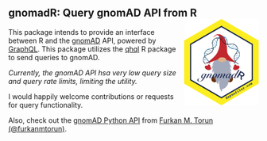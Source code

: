 ## gnomadR: Query gnomAD API from R <img src="man/figures/gnomadR.png" width="150" align="right" />

This package intends to provide an interface between R and the [gnomAD](https://gnomad.broadinstitute.org/) API, powered by [GraphQL](https://graphql.org). This package utilizes the [qhql](https://docs.ropensci.org/ghql/) R package to send queries to gnomAD. 

*Currently, the gnomAD API hsa very low query size and query rate limits, limiting the utility.*

I would happily welcome contributions or requests for query functionality.

Also, check out the [gnomAD Python API](https://github.com/furkanmtorun/gnomad_python_api) from [Furkan M. Torun (@furkanmtorun)](https://github.com/furkanmtorun). 
